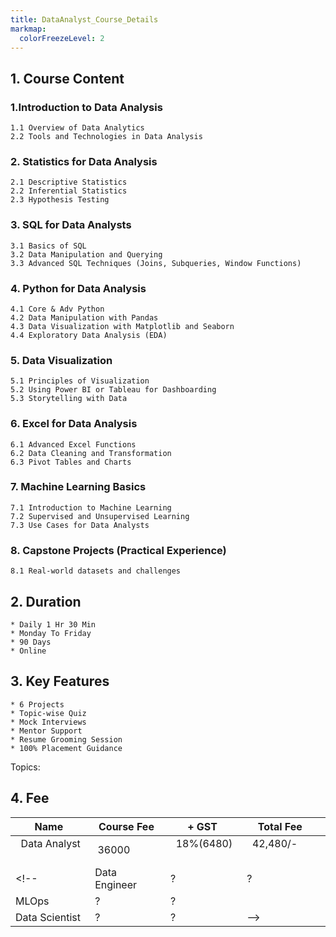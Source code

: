 ```yaml
---
title: DataAnalyst_Course_Details
markmap:
  colorFreezeLevel: 2
---
```

## 1. Course Content

### 1.Introduction to Data Analysis
    1.1 Overview of Data Analytics
    2.2 Tools and Technologies in Data Analysis

### 2. Statistics for Data Analysis
    2.1 Descriptive Statistics
    2.2 Inferential Statistics
    2.3 Hypothesis Testing

### 3. SQL for Data Analysts
    3.1 Basics of SQL
    3.2 Data Manipulation and Querying
    3.3 Advanced SQL Techniques (Joins, Subqueries, Window Functions)

### 4. Python for Data Analysis
    4.1 Core & Adv Python 
    4.2 Data Manipulation with Pandas
    4.3 Data Visualization with Matplotlib and Seaborn
    4.4 Exploratory Data Analysis (EDA)

### 5. Data Visualization
    5.1 Principles of Visualization
    5.2 Using Power BI or Tableau for Dashboarding
    5.3 Storytelling with Data

### 6. Excel for Data Analysis
    6.1 Advanced Excel Functions
    6.2 Data Cleaning and Transformation
    6.3 Pivot Tables and Charts
    
### 7. Machine Learning Basics
    7.1 Introduction to Machine Learning
    7.2 Supervised and Unsupervised Learning   
    7.3 Use Cases for Data Analysts

### 8. Capstone Projects (Practical Experience)
    8.1 Real-world datasets and challenges

## 2. Duration
    * Daily 1 Hr 30 Min
    * Monday To Friday
    * 90 Days
    * Online

## 3. Key Features
    * 6 Projects
    * Topic-wise Quiz
    * Mock Interviews
    * Mentor Support
    * Resume Grooming Session
    * 100% Placement Guidance

Topics:

## 4. Fee

<!-- ```js
console.log('hello, JavaScript')
``` -->

| &nbsp;Name       &nbsp;       | &nbsp;Course Fee &nbsp;| &nbsp;+ GST &nbsp;|&nbsp; Total Fee |&nbsp;|
|-                  | -          |                  -| -|-|
|&nbsp; Data Analyst &nbsp;|  &nbsp;36000   &nbsp;    | &nbsp; 18%(6480) &nbsp;|&nbsp;  42,480/- &nbsp;&nbsp;&nbsp;|&nbsp;|
<!-- | Data Engineer     | ?          |                 ? |
| MLOps             |         ?  |                 ? |
| Data Scientist    | ?          |                ? | -->
